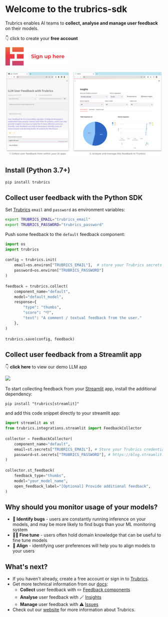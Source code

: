 # Welcome to the trubrics-sdk

Trubrics enables AI teams to **collect, analyse and manage user feedback** on their models.

👇 click to create your **free account**

[<img src="./assets/sign_up.png"  width="200">](https://trubrics.streamlit.app/)

<img src="./assets/trubrics-example.png"  width="800">

## Install (Python 3.7+)

```console
pip install trubrics
```

## Collect user feedback with the Python SDK

Set [Trubrics](https://trubrics.streamlit.app/) `email` and `password` as environment variables:

```bash
export TRUBRICS_EMAIL="trubrics_email"
export TRUBRICS_PASSWORD="trubrics_password"
```

Push some feedback to the `default` feedback component:

```python
import os
import trubrics

config = trubrics.init(
    email=os.environ["TRUBRICS_EMAIL"],  # store your Trubrics secrets in environment variables
    password=os.environ["TRUBRICS_PASSWORD"]
)

feedback = trubrics.collect(
    component_name="default",
    model="default_model",
    response={
        "type": "thumbs",
        "score": "👎",
        "text": "A comment / textual feedback from the user."
    },
)

trubrics.save(config, feedback)
```

## Collect user feedback from a Streamlit app

👇 **click here** to view our demo LLM app

[<img src="https://static.streamlit.io/badges/streamlit_badge_black_white.svg"  width="200">](https://trubrics-llm-example.streamlit.app/)

To start collecting feedback from your [Streamlit](https://streamlit.io/) app, install the additional dependency:

```console
pip install "trubrics[streamlit]"
```

and add this code snippet directly to your streamlit app:

```python
import streamlit as st
from trubrics.integrations.streamlit import FeedbackCollector

collector = FeedbackCollector(
    component_name="default",
    email=st.secrets["TRUBRICS_EMAIL"], # Store your Trubrics credentials in st.secrets:
    password=st.secrets["TRUBRICS_PASSWORD"], # https://blog.streamlit.io/secrets-in-sharing-apps/
)

collector.st_feedback(
    feedback_type="thumbs",
    model="your_model_name",
    open_feedback_label="[Optional] Provide additional feedback",
)
```

## Why should you monitor usage of your models?

- **🚨 Identify bugs** - users are constantly running inference on your models, and may be more likely to find bugs than your ML monitoring system
- **🧑‍💻️ Fine tune** - users often hold domain knowledge that can be useful to fine tune models
- **👥 Align** - identifying user preferences will help you to align models to your users

## What's next?

- If you haven't already, create a free account or sign in to [Trubrics](https://trubrics.streamlit.app/).
- Get more technical information from our [docs](trubrics.github.io/trubrics-sdk/):
    - **Collect** user feedback with ✏️ [Feedback components](https://trubrics.github.io/trubrics-sdk/trubrics_platform/feedback_components/)
    - **Analyse** user feedback with 🪄 [Insights](https://trubrics.github.io/trubrics-sdk/trubrics_platform/insights/)
    - **Manage** user feedback with ⚠️ [Issues](https://trubrics.github.io/trubrics-sdk/trubrics_platform/issues/)
- Check out our [website](https://www.trubrics.com/home) for more information about Trubrics.
